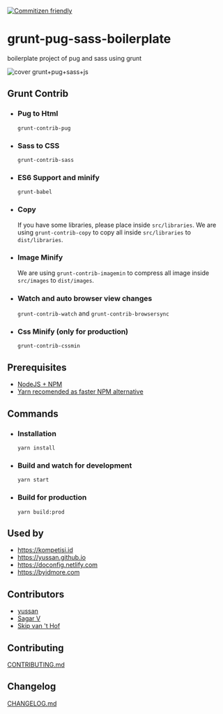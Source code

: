 [![Commitizen friendly](https://img.shields.io/badge/commitizen-friendly-brightgreen.svg)](http://commitizen.github.io/cz-cli/)

# grunt-pug-sass-boilerplate
boilerplate project of pug and sass using grunt

![cover grunt+pug+sass+js](https://lh3.googleusercontent.com/Nv4geRPuwmTNwm40DasXLbSoRrLBtxF48R-FvRQlkQhKAM-I3Xcm388y80QoUimapOl_vRozBKok6iQHsddebtM9LY_7zMtOA7pw2w=w1920-h1080-rw-no)

## Grunt Contrib
* ### Pug to Html
  `grunt-contrib-pug`
* ### Sass to CSS 
  `grunt-contrib-sass`
* ### ES6 Support and minify
  `grunt-babel`
* ### Copy
  If you have some libraries, please place inside `src/libraries`. We are using `grunt-contrib-copy` to copy all inside `src/libraries` to `dist/libraries`. 
* ### Image Minify
  We are using `grunt-contrib-imagemin` to compress all image inside `src/images` to `dist/images`. 
* ### Watch and auto browser view changes
  `grunt-contrib-watch` and `grunt-contrib-browsersync`
* ### Css Minify (only for production)
  `grunt-contrib-cssmin`

## Prerequisites
- <a href="https://nodejs.org/en/" target="_blank">NodeJS + NPM</a>
- <a href="yarnpkg.com/lang/en/docs/cli/global/" target="_blank">Yarn recomended as faster NPM alternative</a>

## Commands

  * ### Installation
      ```
      yarn install 
      ```

  * ### Build and watch for development
      ```
      yarn start
      ```

  * ### Build for production
      ```
      yarn build:prod
      ```
## Used by
* https://kompetisi.id
* https://yussan.github.io
* https://doconfig.netlify.com
* https://byidmore.com

## Contributors
- [yussan](https://github.com/yussan)
- [Sagar V](https://github.com/sagarvd01)
- [Skip van 't Hof](https://github.com/Skipvanthof)

## Contributing
[CONTRIBUTING.md](https://github.com/yussan/grunt-pug-sass-boilerplate/blob/master/CONTRIBUTING.md)

## Changelog
[CHANGELOG.md](https://github.com/yussan/grunt-pug-sass-boilerplate/blob/master/CHANGELOG.md)


